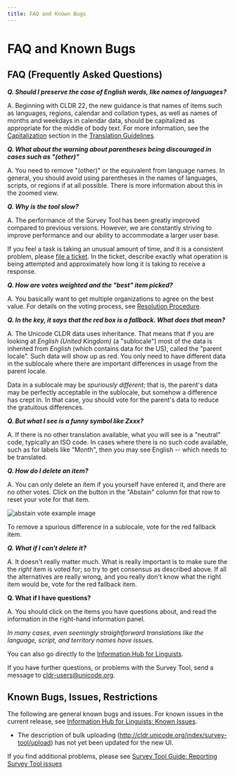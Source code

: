 ```yaml
---
title: FAQ and Known Bugs
---
```


# FAQ and Known Bugs

## FAQ (Frequently Asked Questions)

***Q. Should I preserve the case of English words, like names of languages?***

A. Beginning with CLDR 22, the new guidance is that names of items such as languages, regions, calendar and collation types, as well as names of months and weekdays in calendar data, should be capitalized as appropriate for the middle of body text. For more information, see the [Capitalization](/translation/translation-guide-general/capitalization) section in the [Translation Guidelines](/translation/).

***Q. What about the warning about parentheses being discouraged in cases such as "(other)"***

A. You need to remove "(other)" or the equivalent from language names. In general, you should avoid using parentheses in the names of languages, scripts, or regions if at all possible. There is more information about this in the zoomed view.

***Q. Why is the tool slow?***

A. The performance of the Survey Tool has been greatly improved compared to previous versions. However, we are constantly striving to improve performance and our ability to accommodate a larger user base.

If you feel a task is taking an unusual amount of time, and it is a consistent problem, please [file a ticket](/translation/getting-started/guide#reporting-survey-tool-issues). In the ticket, describe exactly what operation is being attempted and approximately how long it is taking to receive a response.

***Q. How are votes weighted and the "best" item picked?***

A. You basically want to get multiple organizations to agree on the best value. For details on the voting process, see [Resolution Procedure](/index/process).

***Q. In the key, it says that the red box is a fallback. What does that mean?***

A. The Unicode CLDR data uses inheritance. That means that if you are looking at *English (United Kingdom)* (a "sublocale") most of the data is inherited from *English* (which contains data for the US), called the "parent locale". Such data will show up as red. You only need to have different data in the sublocale where there are important differences in usage from the parent locale.

Data in a sublocale may be *spuriously different*; that is, the parent's data may be perfectly acceptable in the sublocale, but somehow a difference has crept in. In that case, you should vote for the parent's data to reduce the gratuitous differences.

***Q. But what I see is a funny symbol like Zxxx?***

A. If there is no other translation available, what you will see is a "neutral" code, typically an ISO code. In cases where there is no such code available, such as for labels like "Month", then you may see English \-\- which needs to be translated.

***Q. How do I delete an item?***

A. You can only delete an item if you yourself have entered it, and there are no other votes. Click on the button in the "Abstain" column for that row to reset your vote for that item.

![abstain vote example image](/images/index/Abstain%20vote%20example.png)

To remove a spurious difference in a sublocale, vote for the red fallback item.

***Q. What if I can't delete it?***

A. It doesn't really matter much. What is really important is to make sure the the *right* item is voted for; so try to get consensus as described above. If all the alternatives are really wrong, and you really don't know what the right item would be, vote for the red fallback item.

**Q. What if I have questions?**

A. You should click on the items you have questions about, and read the information in the right\-hand information panel.

*In many cases, even seemingly straightforward translations like the language, script, and territory names have issues.*

You can also go directly to the [Information Hub for Linguists](/translation).

If you have further questions, or problems with the Survey Tool, send a message to [cldr\-users@unicode.org](mailto:cldr-users@unicode.org).

## Known Bugs, Issues, Restrictions

The following are general known bugs and issues. For known issues in the current release, see [Information Hub for Linguists: Known Issues](/translation#known-issues).

- The description of bulk uploading (http://cldr.unicode.org/index/survey-tool/upload) has not yet been updated for the new UI.

If you find additional problems, please see [Survey Tool Guide: Reporting Survey Tool issues](/translation/getting-started/guide#reporting-survey-tool-issues)


